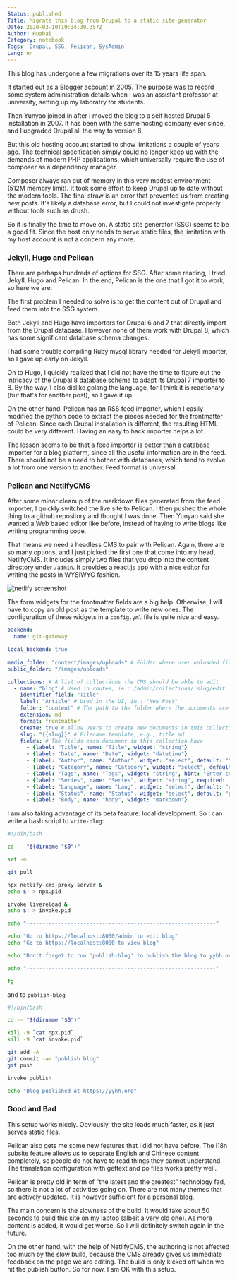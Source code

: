 ```yaml
---
Status: published
Title: Migrate this blog from Drupal to a static site generator
Date: 2020-03-10T19:34:39.357Z
Author: Huahai
Category: notebook
Tags: 'Drupal, SSG, Pelican, SysAdmin'
Lang: en
---
```

This blog has undergone a few migrations over its 15 years life span. 

It started out as a Blogger account in 2005. The purpose was to record some system administration details when I was an assistant professor at university, setting up my laboratry for students.   

Then Yunyao joined in after I moved the blog to a self hosted Drupal 5 installation in 2007. It has been with the same hosting company ever since, and I upgraded Drupal all the way to version 8.

But this old hosting account started to show limitations a couple of years ago. The technical specification simply could no longer keep up with the demands of modern PHP applications, which universally require the use of composer as a dependency manager. 

Composer always ran out of memory in this very modest environment (512M memory limit). It took some effort to keep Drupal up to date without the modern tools. The final straw is an error that prevented us from creating new posts. It's likely a database error, but I could not investigate properly without tools such as drush. 

So it is finally the time to move on. A static site generator (SSG) seems to be a good fit. Since the host only needs to serve static files, the limitation with my host account is not a concern any more. 

### Jekyll, Hugo and Pelican

There are perhaps hundreds of options for SSG. After some reading, I tried Jekyll, Hugo and Pelican. In the end, Pelican is the one that I got it to work, so here we are.

The first problem I needed to solve is to get the content out of Drupal and feed them into the SSG system.  

Both Jekyll and Hugo have importers for Drupal 6 and 7 that directly import from the Drupal database.  However none of them work with Drupal 8, which has some significant database schema changes.  

I had some trouble compiling Ruby mysql library needed for Jekyll importer, so I gave up early on  Jekyll. 

On to Hugo, I quickly realized that I did not have the time to figure out the intricacy of the Drupal 8 database schema to adapt its Drupal 7 importer to 8. By the way, I also dislike golang the language, for I think it is reactionary (but that's for another post), so I gave it up. 

On the other hand, Pelican has an RSS feed importer, which I easily modified the python code to extract the pieces needed for the frontmatter of Pelican. Since each Drupal installation is different, the resulting HTML could be very different. Having an easy to hack importer helps a lot.  

The lesson seems to be that a feed importer is better than a database importer for a  blog platform, since all the useful information are in the feed. There should not be a need to bother with databases, which tend to evolve a lot from one version to another. Feed format is universal. 

### Pelican and NetlifyCMS

After some minor cleanup of the markdown files generated from the feed importer, I quickly switched the live site to Pelican. I then pushed the whole thing to a github repository and thought I was done. Then Yunyao said she wanted a Web based editor like before, instead of having to write blogs like writing programming code. 

That means we need a headless CMS to pair with Pelican. Again, there are so many options, and I just picked the first one that come into my head, NetlifyCMS. It includes simply two files that you drop into the content directory under `/admin`. It provides a react.js app with a nice editor for writing the posts in WYSIWYG fashion. 

![netlify screenshot](/images/uploads/screen-shot-2020-03-10-at-1.54.57-pm.png "Screenshot of Netlify CMS")

The form widgets for the frontmatter fields are a big help. Otherwise, I will have to copy an old post as the template to write new ones. The configuration of these widgets in a `config.yml` file is quite nice and easy.

```yml
backend:
  name: git-gateway

local_backend: true
    
media_folder: "content/images/uploads" # Folder where user uploaded files should go
public_folder: "/images/uploads"

collections: # A list of collections the CMS should be able to edit
  - name: "blog" # Used in routes, ie.: /admin/collections/:slug/edit
    identifier_field: "Title"
    label: "Article" # Used in the UI, ie.: "New Post"
    folder: "content" # The path to the folder where the documents are stored
    extension: md
    format: frontmatter
    create: true # Allow users to create new documents in this collection
    slug: "{{slug}}" # Filename template, e.g., title.md
    fields: # The fields each document in this collection have
      - {label: "Title", name: "Title", widget: "string"}
      - {label: "Date", name: "Date", widget: "datetime"}
      - {label: "Author", name: "Author", widget: "select", default: "Yunyao", options: ["Yunyao", "Huahai"]}
      - {label: "Category", name: "Category", widget: "select", default: "experience", options: ["experience", "notebook", "opinion"], hint: "Select category"}
      - {label: "Tags", name: "Tags", widget: "string", hint: "Enter comma-separated words"}
      - {label: "Series", name: "Series", widget: "string", required: false, hint: "Give multiple related articles a series name"}
      - {label: "Language", name: "Lang", widget: "select", default: "en", options: ["en", "zh"], hint: "Select en for English, zh for 中文"}
      - {label: "Status", name: "Status", widget: "select", default: "published", options: ["draft", "published"], hint: "Draft does not show on site"}
      - {label: "Body", name: "body", widget: "markdown"}
```

 I am also taking advantage of its beta feature: local development. So I can write a bash script to `write-blog`:

```bash
#!/bin/bash

cd -- "$(dirname "$0")"

set -m 

git pull 

npx netlify-cms-proxy-server &
echo $! > npx.pid

invoke livereload &
echo $! > invoke.pid

echo "------------------------------------------------------------"

echo "Go to https://localhost:8000/admin to edit blog"
echo "Go to https://localhost:8000 to view blog"

echo "Don't forget to run 'publish-blog' to publish the blog to yyhh.org"

echo "------------------------------------------------------------"

fg
```

and to `publish-blog`

```bash
#!/bin/bash

cd -- "$(dirname "$0")"

kill -9 `cat npx.pid`
kill -9 `cat invoke.pid`

git add -A
git commit -am "publish blog"
git push

invoke publish

echo "Blog published at https://yyhh.org"
```

### Good and Bad

This setup works nicely. Obviously, the site loads much faster, as it just serves static files.

Pelican also gets me some new features that I did not have before. The i18n subsite feature allows us to separate English and Chinese content completely, so people do not have to read things they cannot understand. The translation configuration with gettext and po files works pretty well.  

Pelican is pretty old in term of "the latest and the greatest" technology fad, so there is not a lot of activities going on. There are not many themes that are actively updated. It is however sufficient for a personal blog.

The main concern is the slowness of the build. It would take about 50 seconds to build this site on my laptop (albeit a very old one). As more content is added, it would get worse. So I will definitely switch again in the future. 

On the other hand, with the help of NetlifyCMS, the authoring is not affected too much by the slow build, because the CMS already gives us immediate feedback on the page we are editing. The build is only kicked off when we hit the publish button. So for now, I am OK with this setup. 

